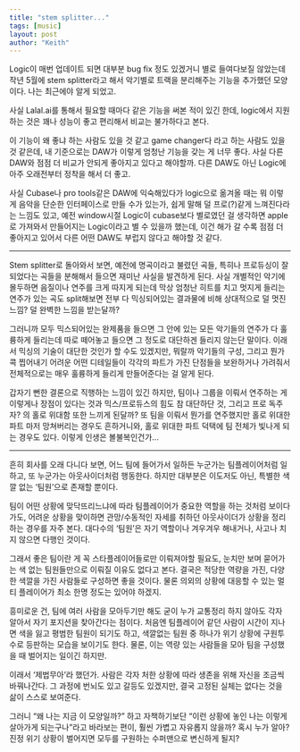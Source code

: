 ```yaml
---
title: "stem splitter..."
tags: [music]
layout: post
author: "Keith"
---
```


Logic이 매번 업데이트 되면 대부분 bug fix 정도 있겠거니 별로 들여다보질 않았는데 작년 5월에 stem splitter라고 해서 악기별로 트랙을 분리해주는 기능을 추가했던 모양이다. 나는 최근에야 알게 되었고.

사실 Lalal.ai를 통해서 필요할 때마다 같은 기능을 써본 적이 있긴 한데, logic에서 지원하는 것은 꽤나 성능이 좋고 편리해서 비교는 불가하다고 본다.

이 기능이 왜 좋냐 하는 사람도 있을 것 같고 game changer다 라고 하는 사람도 있을 것 같은데, 내 기준으로는 DAW가 이렇게 엄청난 기능을 갖는 게 너무 좋다. 사실 다른 DAW와 점점 더 비교가 안되게 좋아지고 있다고 해야할까. 다른 DAW도 아닌 Logic에 아주 오래전부터 정착을 해서 더 좋고. 

사실 Cubase나 pro tools같은 DAW에 익숙해있다가 logic으로 옮겨올 때는 뭐 이렇게 음악을 단순한 인터페이스로 만들 수가 있는가, 쉽게 말해 덜 프로(?)같게 느껴진다라는 느낌도 있고, 예전 window시절 Logic이 cubase보다 별로였던 걸 생각하면 apple로 가져와서 만들어지는 Logic이라고 별 수 있을까 했는데, 이건 해가 갈 수록 점점 더 좋아지고 있어서 다른 어떤 DAW도 부럽지 않다고 해야할 것 같다.

---

Stem splitter로 돌아와서 보면, 예전에 명곡이라고 불렸던 곡들, 특히나 프로듀싱이 잘 되었다는 곡들을 분해해서 들으면 재미난 사실을 발견하게 된다. 사실 개별적인 악기에 몰두하면 음질이나 연주를 크게 따지게 되는데 막상 엄청난 히트를 치고 멋지게 들리는 연주가 있는 곡도 split해보면 전부 다 믹싱되어있는 결과물에 비해 상대적으로 덜 멋진 느낌? 덜 완벽한 느낌을 받는달까?

그러니까 모두 믹스되어있는 완제품을 들으면 그 안에 있는 모든 악기들의 연주가 다 훌륭하게 들리는데 따로 떼어놓고 들으면 그 정도로 대단하겐 들리지 않는단 말이다. 이래서 믹싱의 기술이 대단한 것인가 할 수도 있겠지만, 뭐랄까 악기들의 구성, 그리고 뭔가 콕 찝어내기 어려운 어떤 디테일들이 각각의 파트가 가진 단점들을 보완하거나 가려줘서 전체적으로는 매우 훌륭하게 들리게 만들어준다는 걸 알게 된다.

갑자기 뻔한 결론으로 직행하는 느낌이 있긴 하지만, 팀이나 그룹을 이뤄서 연주하는 게 이렇게나 장점이 있다는 것과 믹스/프로듀스의 힘도 참 대단하단 것, 그리고 프로 독주자? 의 홀로 위대함 또한 느끼게 된달까? 또 팀을 이뤄서 뭔가를 연주했지만 홀로 위대한 파트 마저 망쳐버리는 경우도 흔하거니와, 홀로 위대한 파트 덕택에 팀 전체가 빛나게 되는 경우도 있다. 이렇게 인생은 볼불복인건가...

---

흔히 회사를 오래 다니다 보면, 어느 팀에 들어가서 일하든 누군가는 팀플레이어처럼 일하고, 또 누군가는 아웃사이더처럼 행동한다. 하지만 대부분은 이도저도 아닌, 특별한 색깔 없는 ‘팀원’으로 존재할 뿐이다.

팀이 어떤 상황에 맞닥뜨리느냐에 따라 팀플레이어가 중요한 역할을 하는 것처럼 보이다가도, 어려운 상황을 맞이하면 관망/수동적인 자세를 취하던 아웃사이더가 상황을 정리하는 경우를 자주 본다. 대다수의 ‘팀원’은 자기 역할이나 겨우겨우 해내거나, 사고나 치지 않으면 다행인 것이다.

그래서 좋은 팀이란 게 꼭 스타플레이어들로만 이뤄져야할 필요도, 눈치만 보며 묻어가는 색 없는 팀원들만으로 이뤄질 이유도 없다고 본다. 결국은 적당한 역량을 가진, 다양한 색깔을 가진 사람들로 구성하면 좋을 것이다. 물론 의외의 상황에 대응할 수 있는 멀티 플레이어가 최소 한명 정도는 있어야 하겠지.

흥미로운 건, 팀에 여러 사람을 모아두기만 해도 굳이 누가 교통정리 하지 않아도 각자 알아서 자기 포지션을 찾아간다는 점이다. 처음엔 팀플레이어 같던 사람이 시간이 지나면 색을 잃고 평범한 팀원이 되기도 하고, 색깔없는 팀원 중 하나가 위기 상황에 구원투수로 등판하는 모습을 보이기도 한다. 물론, 이는 역량 있는 사람들을 모아 팀을 구성했을 때 벌어지는 일이긴 하지만.

이래서 ‘제법무아’라 했던가. 사람은 각자 처한 상황에 따라 생존을 위해 자신을 조금씩 바꿔나간다. 그 과정에 번뇌도 있고 갈등도 있겠지만, 결국 고정된 실체는 없다는 것을 삶이 스스로 보여준다.

그러니 “왜 나는 지금 이 모양일까?” 하고 자책하기보단 “이런 상황에 놓인 나는 이렇게 살아가게 되는구나”라고 바라보는 편이, 훨씬 가볍고 자유롭지 않을까? 
혹시 누가 알아? 진정 위기 상황이 벌어지면 모두를 구원하는 수퍼맨으로 변신하게 될지?